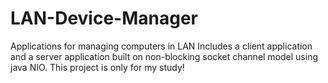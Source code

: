 # LAN-Device-Manager
Applications for managing computers in LAN
Includes a client application and a server application built on non-blocking socket channel model using java NIO.
This project is only for my study!
